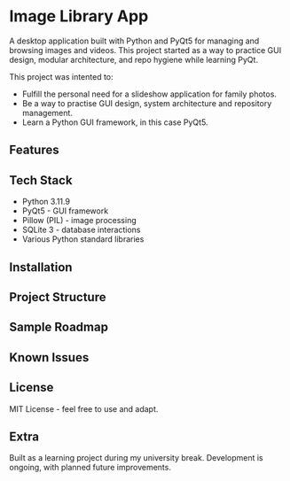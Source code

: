 
# Image Library App

A desktop application built with Python and PyQt5 for managing and browsing images and videos.
This project started as a way to practice GUI design, modular architecture, and repo hygiene while learning PyQt.

This project was intented to:
- Fulfill the personal need for a slideshow application for family photos.
- Be a way to practise GUI design, system architecture and repository management.
- Learn a Python GUI framework, in this case PyQt5.

## Features



## Tech Stack

- Python 3.11.9
- PyQt5 - GUI framework
- Pillow (PIL) - image processing  
- SQLite 3 - database interactions
- Various Python standard libraries

## Installation



## Project Structure



## Sample Roadmap



## Known Issues



## License

MIT License - feel free to use and adapt.

## Extra

Built as a learning project during my university break. Development is ongoing, with planned future improvements.
